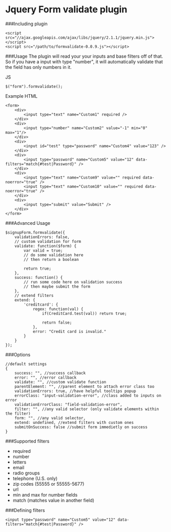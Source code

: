Jquery Form validate plugin
============

###Including plugin

```
<script src="//ajax.googleapis.com/ajax/libs/jquery/2.1.1/jquery.min.js"></script>
<script src="/path/to/formvalidate-0.0.9.js"></script>
```

###Usage
The plugin will read your your inputs and base filters off of that. So if you have a input with type "number", it will automatically validate that the field has only numbers in it.

JS
```
$("form").formvalidate();
```

Example HTML
```
<form>
    <div>
        <input type="text" name="Custom1" required />
    </div>
    <div>
        <input type="number" name="Custom2" value="-1" min="0"  max="1"/>
    </div>
    <div>
        <input id="test" type="password" name="Custom4" value="123" />
    </div>
    <div>
        <input type="password" name="Custom5" value="12" data-filters="match{#test|Password}" />
    </div>
    <div>
        <input type="text" name="Custom9" value="" required data-noerror="true" />
        <input type="text" name="Custom10" value="" required data-noerror="true" />
    </div>
    <div>
        <input type="submit" value="Submit" />
    </div>
</form>
```

###Advanced Usage
```
$signupForm.formvalidate({
    validationErrors: false,
    // custom validation for form
    validate: function($form) {
        var valid = true;
        // do some validation here
        // then return a boolean

        return true;
    },
    success: function() {
        // run some code here on validation success
        // then maybe submit the form
    },
    // extend filters
    extend: {
        'creditcard': {
            regex: function(val) {
                if(CreditCard.test(val)) return true;

                return false;
            },
            error: "Credit card is invalid."
        }
    }
});
```

###Options
```
//default settings
{
    success: "", //success callback
    error: "", //error callback
    validate: "", //custom validate function
    parentElement: "", //parent element to attach error class too
    validationErrors: true, //have helpful tooltips popup
    errorClass: "input-validation-error", //class added to inputs on error
    validationErrorClass: "field-validation-error",
    filter: "", //any valid selector (only validate elements within the filter)
    form: "", //any valid selector,
    extend: undefined, //extend filters with custom ones
    submitOnSuccess: false //submit form immedietly on success
}
```

###Supported filters
- required
- number
- letters
- email
- radio groups
- telephone (U.S. only)
- zip codes (55555 or 55555-5677)
- url
- min and max for number fields
- match (matches value in another field)

###Defining filters
```
<input type="password" name="Custom5" value="12" data-filters="match{#test|Password}" />
```
